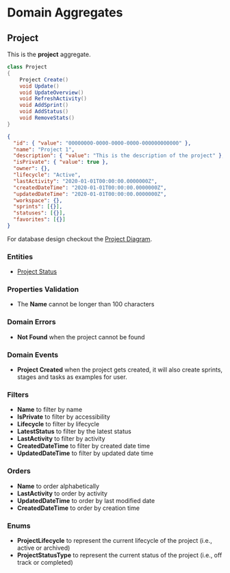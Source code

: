 # Domain Aggregates

## Project

This is the **project** aggregate.

```csharp
class Project
{
    Project Create()
    void Update()
    void UpdateOverview()
    void RefreshActivity()
    void AddSprint()
    void AddStatus()
    void RemoveStats()
}
```

```json
{
  "id": { "value": "00000000-0000-0000-0000-000000000000" },
  "name": "Project 1",
  "description": { "value": "This is the description of the project" },
  "isPrivate": { "value": true },
  "owner": {},
  "lifecycle": "Active",
  "lastActivity": "2020-01-01T00:00:00.0000000Z",
  "createdDateTime": "2020-01-01T00:00:00.0000000Z",
  "updatedDateTime": "2020-01-01T00:00:00.0000000Z",
  "workspace": {},
  "sprints": [{}],
  "statuses": [{}],
  "favorites": [{}]
}
```

For database design checkout the [Project Diagram](../../database-diagrams/aggregates/Diagram.Project.md).

### Entities

- [Project Status](../entities/project/Entity.ProjectStatus.md)

### Properties Validation

- The **Name** cannot be longer than 100 characters

### Domain Errors

- **Not Found** when the project cannot be found

### Domain Events

- **Project Created** when the project gets created, it will also create sprints, stages and tasks as examples for user. 

### Filters

- **Name** to filter by name
- **IsPrivate** to filter by accessibility
- **Lifecycle** to filter by lifecycle
- **LatestStatus** to filter by the latest status
- **LastActivity** to filter by activity
- **CreatedDateTime** to filter by created date time
- **UpdatedDateTime** to filter by updated date time

### Orders

- **Name** to order alphabetically
- **LastActivity** to order by activity
- **UpdatedDateTime** to order by last modified date
- **CreatedDateTime** to order by creation time

### Enums

- **ProjectLifecycle** to represent the current lifecycle of the project (i.e., active or archived)
- **ProjectStatusType** to represent the current status of the project (i.e., off track or completed)